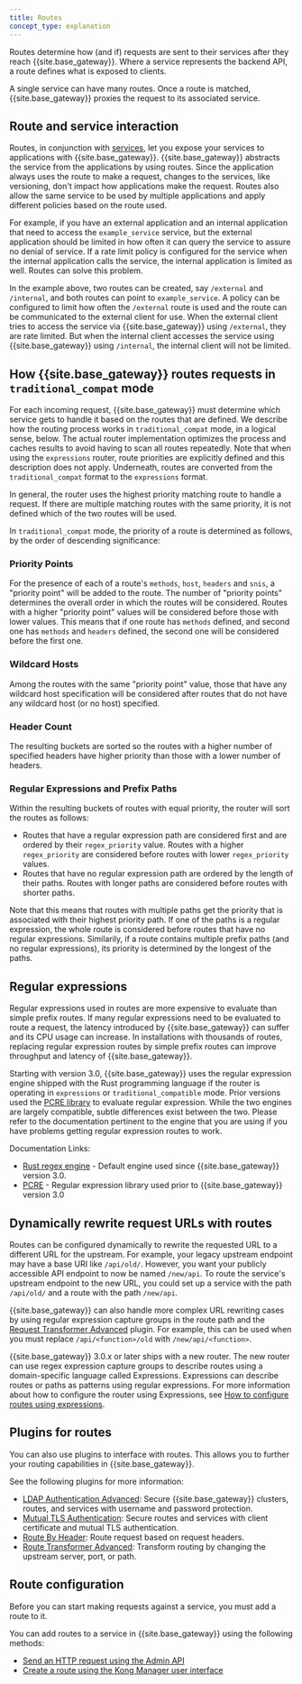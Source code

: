 ```yaml
---
title: Routes
concept_type: explanation
---
```


Routes determine how (and if) requests are sent to their services after they reach {{site.base_gateway}}. Where a service represents the backend API, a route defines what is exposed to clients. 

A single service can have many routes. Once a route is matched, {{site.base_gateway}} proxies the request to its associated service.

## Route and service interaction

Routes, in conjunction with [services](/gateway/{{page.kong_version}}/key-concepts/services/), let you expose your services to applications with {{site.base_gateway}}. {{site.base_gateway}} abstracts the service from the applications by using routes. Since the application always uses the route to make a request, changes to the services, like versioning, don't impact how applications make the request. Routes also allow the same service to be used by multiple applications and apply different policies based on the route used.

For example, if you have an external application and an internal application that need to access the `example_service` service, but the external application should be limited in how often it can query the service to assure no denial of service. If a rate limit policy is configured for the service when the internal application calls the service, the internal application is limited as well. Routes can solve this problem.

In the example above, two routes can be created, say `/external` and `/internal`, and both routes can point to `example_service`. A policy can be configured to limit how often the `/external` route is used and the route can be communicated to the external client for use. When the external client tries to access the service via {{site.base_gateway}} using `/external`, they are rate limited. But when the internal client accesses the service using {{site.base_gateway}} using `/internal`, the internal client will not be limited.

## How {{site.base_gateway}} routes requests in `traditional_compat` mode

For each incoming request, {{site.base_gateway}} must determine
which service gets to handle it based on the routes that are
defined.  We describe how the routing process works in
`traditional_compat` mode, in a logical sense, below.  The actual
router implementation optimizes the process and caches results to
avoid having to scan all routes repeatedly.  Note that when using the
`expressions` router, route priorities are explicitly defined and this
description does not apply.  Underneath, routes are converted from the
`traditional_compat` format to the `expressions` format.

In general, the router uses the highest priority matching route to
handle a request. If there are multiple matching routes with the same
priority, it is not defined which of the two routes will be used.

In `traditional_compat` mode, the priority of a route is determined as
follows, by the order of descending significance:

### Priority Points

For the presence of each of a route's `methods`, `host`, `headers` and
`snis`, a "priority point" will be added to the route.  The number of
"priority points" determines the overall order in which the routes
will be considered.  Routes with a higher "priority point" values will
be considered before those with lower values.  This means that if one
route has `methods` defined, and second one has `methods` and
`headers` defined, the second one will be considered before the first
one.

### Wildcard Hosts

Among the routes with the same "priority point" value, those that have
any wildcard host specification will be considered after routes that
do not have any wildcard host (or no host) specified.

### Header Count

The resulting buckets are sorted so the routes with a higher number of
specified headers have higher priority than those with a lower number
of headers.

### Regular Expressions and Prefix Paths

Within the resulting buckets of routes with equal priority, the router
will sort the routes as follows:

 - Routes that have a regular expression path are considered first and
   are ordered by their `regex_priority` value.  Routes with a higher
   `regex_priority` are considered before routes with lower
   `regex_priority` values.
 - Routes that have no regular expression path are ordered by the
   length of their paths.  Routes with longer paths are considered
   before routes with shorter paths.

Note that this means that routes with multiple paths get the priority
that is associated with their highest priority path.  If one of the
paths is a regular expression, the whole route is considered before
routes that have no regular expressions.  Similarily, if a route
contains multiple prefix paths (and no regular expressions), its
priority is determined by the longest of the paths.

## Regular expressions

Regular expressions used in routes are more expensive to evaluate than
simple prefix routes.  If many regular expressions need to be
evaluated to route a request, the latency introduced by
{{site.base_gateway}} can suffer and its CPU usage can increase. In
installations with thousands of routes, replacing
regular expression routes by simple prefix routes can improve
throughput and latency of {{site.base_gateway}}.

Starting with version 3.0, {{site.base_gateway}} uses the regular
expression engine shipped with the Rust programming language if the
router is operating in `expressions` or `traditional_compatible` mode.
Prior versions used the
[PCRE library](https://www.pcre.org/original/doc/html/pcrepattern.html)
to evaluate regular expression.  While the two engines are largely
compatible, subtle differences exist between the two.  Please refer to
the documentation pertinent to the engine that you are using if you
have problems getting regular expression routes to work.

Documentation Links:

 * [Rust regex engine](https://docs.rs/regex/latest/regex/) - Default
   engine used since {{site.base_gateway}} version 3.0.
 * [PCRE](https://www.pcre.org/original/doc/html/pcrepattern.html) -
   Regular expression library used prior to {{site.base_gateway}}
   version 3.0

## Dynamically rewrite request URLs with routes

Routes can be configured dynamically to rewrite the requested URL to a different URL for the upstream. For example, your legacy upstream endpoint may have a base URI like `/api/old/`. However, you want your publicly accessible API endpoint to now be named `/new/api`. To route the service's upstream endpoint to the new URL, you could set up a service with the path `/api/old/` and a route with the path `/new/api`. 

{{site.base_gateway}} can also handle more complex URL rewriting cases by using regular expression capture groups in the route path and the [Request Transformer Advanced](/hub/kong-inc/request-transformer-advanced/) plugin. For example, this can be used when you must replace `/api/<function>/old` with `/new/api/<function>`.

{{site.base_gateway}} 3.0.x or later ships with a new router. The new router can use regex expression capture groups to describe routes using a domain-specific language called Expressions. Expressions can describe routes or paths as patterns using regular expressions. For more information about how to configure the router using Expressions, see [How to configure routes using expressions](/gateway/{{page.kong_version}}/key-concepts/routes/expressions).

## Plugins for routes

You can also use plugins to interface with routes. This allows you to further your routing capabilities in {{site.base_gateway}}. 

See the following plugins for more information:

* [LDAP Authentication Advanced](/hub/kong-inc/ldap-auth-advanced/): Secure {{site.base_gateway}} clusters, routes, and services with username and password protection.
* [Mutual TLS Authentication](/hub/kong-inc/mtls-auth/): Secure routes and services with client certificate and mutual TLS authentication.
* [Route By Header](/hub/kong-inc/route-by-header/): Route request based on request headers.
* [Route Transformer Advanced](/hub/kong-inc/route-transformer-advanced/): Transform routing by changing the upstream server, port, or path.

## Route configuration
Before you can start making requests against a service, you must add a route to it.

You can add routes to a service in {{site.base_gateway}} using the following methods:

* [Send an HTTP request using the Admin API](/gateway/{{page.kong_version}}/get-started/services-and-routes/)
* [Create a route using the Kong Manager user interface](/gateway/{{page.kong_version}}/kong-manager/get-started/services-and-routes/)
